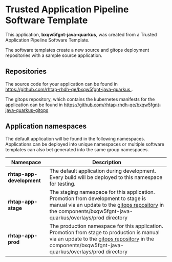 # Trusted Application Pipeline Software Template

This application, **bxqw5fgnt-java-quarkus**, was created from a Trusted Application Pipeline Software Template.

The software templates create a new source and gitops deployment repositories with a sample source application. 

## Repositories

The source code for your application can be found in [https://github.com/rhtap-rhdh-qe/bxqw5fgnt-java-quarkus ](https://github.com/rhtap-rhdh-qe/bxqw5fgnt-java-quarkus ).
 
The gitops repository, which contains the kubernetes manifests for the application can be found in 
[https://github.com/rhtap-rhdh-qe/bxqw5fgnt-java-quarkus-gitops ](https://github.com/rhtap-rhdh-qe/bxqw5fgnt-java-quarkus-gitops ) 

## Application namespaces 

The default application will be found in the following namespaces. Applications can be deployed into unique namespaces or multiple software templates can also bet generated into the same group namespaces.  

|  Namespace   |  Description   |  
| -------- | -------- |   
| **rhtap-app-development** | The default application during development. Every build will be deployed to this namespace for testing. | 
| **rhtap-app-stage** | The staging namespace for this application. Promotion from development to stage is manual via an update to the [gitops repository](https://github.com/rhtap-rhdh-qe/bxqw5fgnt-java-quarkus-gitops ) in the components/bxqw5fgnt-java-quarkus/overlays/prod directory |  
| **rhtap-app-prod** | The production namespace for this application. Promotion from stage to production is manual via an update to the [gitops repository](https://github.com/rhtap-rhdh-qe/bxqw5fgnt-java-quarkus-gitops ) in the components/bxqw5fgnt-java-quarkus/overlays/prod directory | 